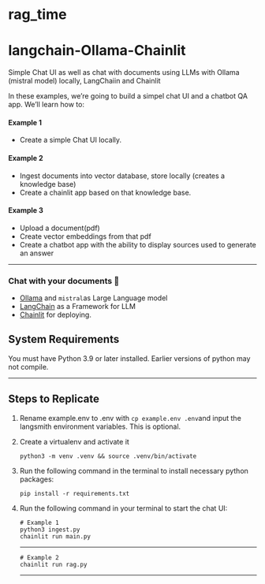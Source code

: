 # rag_time

# langchain-Ollama-Chainlit

Simple Chat UI as well as chat with documents using LLMs with Ollama (mistral model) locally, LangChaiin and Chainlit
  
In these examples, we’re going to build a simpel chat UI and a chatbot QA app. We’ll learn how to:
#### Example 1
- Create a simple Chat UI locally.

#### Example 2
- Ingest documents into vector database, store locally (creates a knowledge base)
- Create a chainlit app based on that knowledge base.

#### Example 3
- Upload a document(pdf)
- Create vector embeddings from that pdf
- Create a chatbot app with the ability to display sources used to generate an answer
---

### Chat with your documents 🚀
- [Ollama](https://ollama.ai/) and `mistral`as Large Language model
- [LangChain](https://python.langchain.com/en/latest/modules/models/llms/integrations/huggingface_hub.html) as a Framework for LLM
- [Chainlit](https://docs.chainlit.io/) for deploying.

## System Requirements

You must have Python 3.9 or later installed. Earlier versions of python may not compile.  

---

## Steps to Replicate 

1. Rename example.env to .env with `cp example.env .env`and input the langsmith environment variables. This is optional.

2. Create a virtualenv and activate it
   ```
   python3 -m venv .venv && source .venv/bin/activate
   ```

3. Run the following command in the terminal to install necessary python packages:
   ```
   pip install -r requirements.txt
   ```

4. Run the following command in your terminal to start the chat UI:
   ```
   # Example 1
   python3 ingest.py
   chainlit run main.py
   ```
   ---
    ```
   # Example 2
   chainlit run rag.py
   ```

   ---
